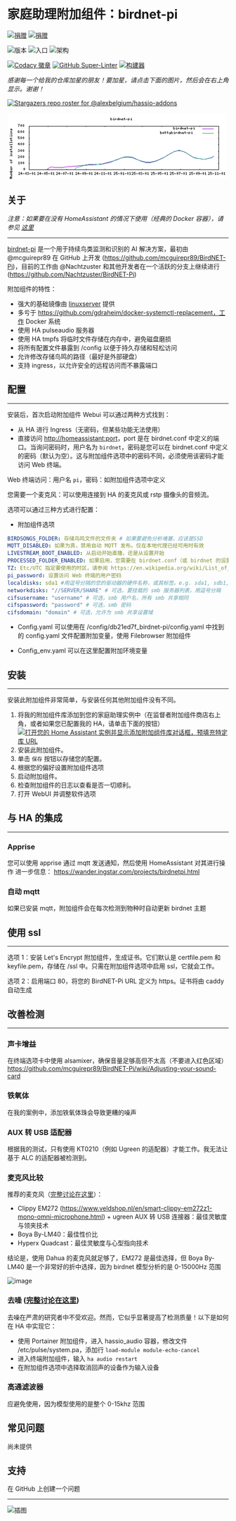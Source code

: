 # 家庭助理附加组件：birdnet-pi

[![捐赠][donation-badge]](https://www.buymeacoffee.com/alexbelgium)
[![捐赠][paypal-badge]](https://www.paypal.com/donate/?hosted_button_id=DZFULJZTP3UQA)

![版本](https://img.shields.io/badge/dynamic/json?label=Version&query=%24.version&url=https%3A%2F%2Fraw.githubusercontent.com%2Falexbelgium%2Fhassio-addons%2Fmaster%2Fbirdnet-pi%2Fconfig.json)
![入口](https://img.shields.io/badge/dynamic/json?label=Ingress&query=%24.ingress&url=https%3A%2F%2Fraw.githubusercontent.com%2Falexbelgium%2Fhassio-addons%2Fmaster%2Fbirdnet-pi%2Fconfig.json)
![架构](https://img.shields.io/badge/dynamic/json?color=success&label=Arch&query=%24.arch&url=https%3A%2F%2Fraw.githubusercontent.com%2Falexbelgium%2Fhassio-addons%2Fmaster%2Fbirdnet-pi%2Fconfig.json)

[![Codacy 徽章](https://app.codacy.com/project/badge/Grade/9c6cf10bdbba45ecb202d7f579b5be0e)](https://www.codacy.com/gh/alexbelgium/hassio-addons/dashboard?utm_source=github.com&utm_medium=referral&utm_content=alexbelgium/hassio-addons&utm_campaign=Badge_Grade)
[![GitHub Super-Linter](https://img.shields.io/github/actions/workflow/status/alexbelgium/hassio-addons/weekly-supelinter.yaml?label=Lint%20code%20base)](https://github.com/alexbelgium/hassio-addons/actions/workflows/weekly-supelinter.yaml)
[![构建器](https://img.shields.io/github/actions/workflow/status/alexbelgium/hassio-addons/onpush_builder.yaml?label=Builder)](https://github.com/alexbelgium/hassio-addons/actions/workflows/onpush_builder.yaml)

[donation-badge]: https://img.shields.io/badge/Buy%20me%20a%20coffee%20(no%20paypal)-%23d32f2f?logo=buy-me-a-coffee&style=flat&logoColor=white
[paypal-badge]: https://img.shields.io/badge/Buy%20me%20a%20coffee%20with%20Paypal-0070BA?logo=paypal&style=flat&logoColor=white

_感谢每一个给我的仓库加星的朋友！要加星，请点击下面的图片，然后会在右上角显示。谢谢！_

[![Stargazers repo roster for @alexbelgium/hassio-addons](https://raw.githubusercontent.com/alexbelgium/hassio-addons/master/.github/stars2.svg)](https://github.com/alexbelgium/hassio-addons/stargazers)

![下载演变](https://raw.githubusercontent.com/alexbelgium/hassio-addons/master/birdnet-pi/stats.png)

## 关于

_注意：如果要在没有 HomeAssistant 的情况下使用（经典的 Docker 容器），请参见 [这里](https://github.com/alexbelgium/hassio-addons/blob/master/birdnet-pi/README_standalone.md)_

---

[birdnet-pi](https://github.com/Nachtzuster/BirdNET-Pi) 是一个用于持续鸟类监测和识别的 AI 解决方案，最初由 @mcguirepr89 在 GitHub 上开发 (https://github.com/mcguirepr89/BirdNET-Pi)，目前的工作由 @Nachtzuster 和其他开发者在一个活跃的分支上继续进行 (https://github.com/Nachtzuster/BirdNET-Pi)

附加组件的特性：
- 强大的基础镜像由 [linuxserver](https://github.com/linuxserver/docker-baseimage-debian) 提供
- 多亏于 https://github.com/gdraheim/docker-systemctl-replacement，工作 Docker 系统
- 使用 HA pulseaudio 服务器
- 使用 HA tmpfs 将临时文件存储在内存中，避免磁盘磨损
- 将所有配置文件暴露到 /config 以便于持久存储和轻松访问
- 允许修改存储鸟鸣的路径（最好是外部硬盘）
- 支持 ingress，以允许安全的远程访问而不暴露端口

## 配置

---

安装后，首次启动附加组件
Webui 可以通过两种方式找到：
- 从 HA 进行 Ingress（无密码，但某些功能无法使用）
- 直接访问 <http://homeassistant:port>，port 是在 birdnet.conf 中定义的端口。当询问密码时，用户名为 `birdnet`，密码是您可以在 birdnet.conf 中定义的密码（默认为空）。这与附加组件选项中的密码不同，必须使用该密码才能访问 Web 终端。

Web 终端访问：用户名 `pi`，密码：如附加组件选项中定义

您需要一个麦克风：可以使用连接到 HA 的麦克风或 rstp 摄像头的音频流。

选项可以通过三种方式进行配置：

- 附加组件选项

```yaml
BIRDSONGS_FOLDER: 存储鸟鸣文件的文件夹 # 如果要避免分析堵塞，应该是SSD
MQTT_DISABLED: 如果为真，禁用自动 MQTT 发布。仅在本地代理已经可用时有效
LIVESTREAM_BOOT_ENABLED: 从启动开始直播，还是从设置开始
PROCESSED_FOLDER_ENABLED: 如果启用，您需要在 birdnet.conf（或 birdnet 的设置中）设置临时文件夹 "/tmp/Processed" 中将保存的最后 wav 文件数量（以避免磁盘磨损）。这个数量可以从附加组件选项中调整
TZ: Etc/UTC 指定要使用的时区，请参阅 https://en.wikipedia.org/wiki/List_of_tz_database_time_zones#List
pi_password: 设置访问 Web 终端的用户密码
localdisks: sda1 #用逗号分隔的您的驱动器的硬件名称，或其标签。e.g. sda1, sdb1, MYNAS...
networkdisks: "//SERVER/SHARE" # 可选，要挂载的 smb 服务器列表，用逗号分隔
cifsusername: "username" # 可选，smb 用户名，所有 smb 共享相同
cifspassword: "password" # 可选，smb 密码
cifsdomain: "domain" # 可选，允许为 smb 共享设置域
```

- Config.yaml
可以使用在 /config/db21ed7f_birdnet-pi/config.yaml 中找到的 config.yaml 文件配置附加变量，使用 Filebrowser 附加组件

- Config_env.yaml
可以在这里配置附加环境变量

## 安装

---

安装此附加组件非常简单，与安装任何其他附加组件没有不同。

1. 将我的附加组件库添加到您的家庭助理实例中（在监督者附加组件商店右上角，或者如果您已配置我的 HA，请单击下面的按钮）
   [![打开您的 Home Assistant 实例并显示添加附加组件库对话框，预填充特定库 URL](https://my.home-assistant.io/badges/supervisor_add_addon_repository.svg)](https://my.home-assistant.io/redirect/supervisor_add_addon_repository/?repository_url=https%3A%2F%2Fgithub.com%2Falexbelgium%2Fhassio-addons)
2. 安装此附加组件。
3. 单击 `保存` 按钮以存储您的配置。
4. 根据您的偏好设置附加组件选项
5. 启动附加组件。
6. 检查附加组件的日志以查看是否一切顺利。
7. 打开 WebUI 并调整软件选项

## 与 HA 的集成

---
### Apprise

您可以使用 apprise 通过 mqtt 发送通知，然后使用 HomeAssistant 对其进行操作
进一步信息： https://wander.ingstar.com/projects/birdnetpi.html

### 自动 mqtt

如果已安装 mqtt，附加组件会在每次检测到物种时自动更新 birdnet 主题

## 使用 ssl

---

选项 1：安装 Let's Encrypt 附加组件，生成证书。它们默认是 certfile.pem 和 keyfile.pem，存储在 /ssl 中。只需在附加组件选项中启用 ssl，它就会工作。

选项 2：启用端口 80，将您的 BirdNET-Pi URL 定义为 https。证书将由 caddy 自动生成

## 改善检测

---

### 声卡增益

在终端选项卡中使用 alsamixer，确保音量足够高但不太高（不要进入红色区域）
https://github.com/mcguirepr89/BirdNET-Pi/wiki/Adjusting-your-sound-card

### 铁氧体

在我的案例中，添加铁氧体珠会导致更糟的噪声

### AUX 转 USB 适配器

根据我的测试，只有使用 KT0210（例如 Ugreen 的适配器）才能工作。我无法让基于 ALC 的适配器被检测到。

### 麦克风比较

推荐的麦克风（[完整讨论在这里](https://github.com/mcguirepr89/BirdNET-Pi/discussions/39)）：
- Clippy EM272 (https://www.veldshop.nl/en/smart-clippy-em272z1-mono-omni-microphone.html) + ugreen AUX 转 USB 连接器：最佳灵敏度与领夹技术
- Boya By-LM40：最佳性价比
- Hyperx Quadcast：最佳灵敏度与心型指向技术

结论是，使用 Dahua 的麦克风就足够了，EM272 是最佳选择，但 Boya By-LM40 是一个非常好的折中选择，因为 birdnet 模型分析的是 0-15000Hz 范围

![image](https://github.com/alexbelgium/hassio-addons/assets/44178713/df992b79-7171-4f73-b0c0-55eb4256cd5b)

### 去噪 ([完整讨论在这里](https://github.com/mcguirepr89/BirdNET-Pi/discussions/597))

去噪在严肃的研究者中不受欢迎。然而，它似乎显著提高了检测质量！以下是如何在 HA 中实现它：
- 使用 Portainer 附加组件，进入 hassio_audio 容器，修改文件 /etc/pulse/system.pa，添加行 `load-module module-echo-cancel`
- 进入终端附加组件，输入 `ha audio restart`
- 在附加组件选项中选择取消回声的设备作为输入设备

### 高通滤波器

应避免使用，因为模型使用的是整个 0-15khz 范围

## 常见问题

尚未提供

## 支持

在 GitHub 上创建一个问题

---

![插图](https://raw.githubusercontent.com/tphakala/birdnet-pi/main/doc/birdnet-pi-dashboard.webp)